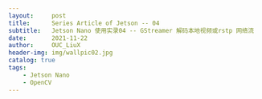 ```yaml
---
layout:     post
title:      Series Article of Jetson -- 04
subtitle:   Jetson Nano 使用实录04 -- GStreamer 解码本地视频或rstp 网络流         
date:       2021-11-22
author:     OUC_LiuX
header-img: img/wallpic02.jpg
catalog: true
tags:
    - Jetson Nano
    - OpenCV
---     
```

